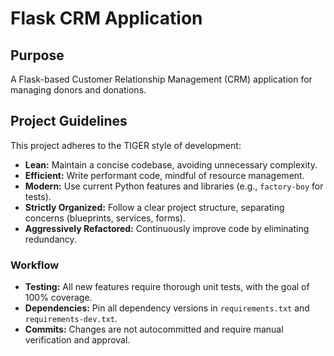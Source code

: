 # Flask CRM Application

## Purpose

A Flask-based Customer Relationship Management (CRM) application for managing donors and donations.

## Project Guidelines

This project adheres to the TIGER style of development:

*   **Lean:** Maintain a concise codebase, avoiding unnecessary complexity.
*   **Efficient:** Write performant code, mindful of resource management.
*   **Modern:** Use current Python features and libraries (e.g., `factory-boy` for tests).
*   **Strictly Organized:** Follow a clear project structure, separating concerns (blueprints, services, forms).
*   **Aggressively Refactored:** Continuously improve code by eliminating redundancy.

### Workflow

*   **Testing:** All new features require thorough unit tests, with the goal of 100% coverage.
*   **Dependencies:** Pin all dependency versions in `requirements.txt` and `requirements-dev.txt`.
*   **Commits:** Changes are not autocommitted and require manual verification and approval.

